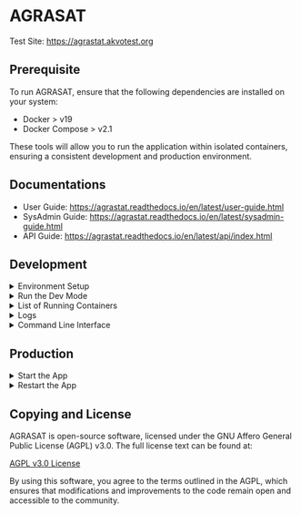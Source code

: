 # AGRASAT

Test Site: https://agrastat.akvotest.org

## Prerequisite
To run AGRASAT, ensure that the following dependencies are installed on your system:

- Docker > v19
- Docker Compose > v2.1

These tools will allow you to run the application within isolated containers, ensuring a consistent development and production environment.

## Documentations

- User Guide: https://agrastat.readthedocs.io/en/latest/user-guide.html
- SysAdmin Guide: https://agrastat.readthedocs.io/en/latest/sysadmin-guide.html
- API Guide: https://agrastat.readthedocs.io/en/latest/api/index.html

## Development
<details>
<summary>Environment Setup</summary>

To configure your development environment, copy the example environment file and make any necessary modifications to match your setup:

```bash
cp .env.dev.example .env
```

This file contains critical configurations, including database connections, plugins, and other essential environment variables.
</details>
<details>
<summary>Run the Dev Mode</summary>

For the first-time setup, you may need to build the Docker images before running the development environment:

```bash
docker compose -f docker-compose.dev.yml up -d --build
```

This command builds and starts the necessary containers for AGRASTAT, including CKAN-dev, PostgreSQL, Redis, Solr, and other dependencies required for AGRASAT to function in development mode.

</details>
<details>
<summary>List of Running Containers</summary>

Once the application is running, you can check the status of running containers using:

```bash
docker compose -f docker-compose.dev.yml ps
```

```bash
NAME                    IMAGE                              COMMAND                  SERVICE             CREATED             STATUS                 PORTS
agrastat-ckan-dev-1     agrastat-ckan-dev                  "/srv/app/start_ckan…"   ckan-dev            3 hours ago         Up 3 hours (healthy)   0.0.0.0:5000->5000/tcp
agrastat-datapusher-1   ckan/ckan-base-datapusher:0.0.20   "sh -c 'uwsgi --plug…"   datapusher          3 hours ago         Up 3 hours (healthy)   8800/tcp
agrastat-db-1           agrastat-db                        "docker-entrypoint.s…"   db                  3 hours ago         Up 3 hours (healthy)   5432/tcp
agrastat-pgadmin-1      dpage/pgadmin4:5.7                 "/entrypoint.sh"         pgadmin             3 hours ago         Up 3 hours             80/tcp, 443/tcp, 0.0.0.0:5050->5050/tcp, :::5050->5050/tcp
agrastat-redis-1        redis:6                            "docker-entrypoint.s…"   redis               3 hours ago         Up 3 hours (healthy)   6379/tcp
agrastat-solr-1         ckan/ckan-solr:2.9-solr8           "docker-entrypoint.s…"   solr                3 hours ago         Up 3 hours (healthy)   0.0.0.0:8983->8983/tcp, :::8983->8983/tcp
```

</details>
<details>
<summary>Logs</summary>

To view real-time logs of a specific container, use the following command:

```bash
docker compose -f docker-compose.dev.yml logs --follow <container_name>
```

This is useful for debugging and monitoring the application during development. Example:

```bash
docker compose -f docker-compose.dev.yml logs --follow ckan-dev
```

</details>
<details>
<summary>Command Line Interface</summary>

To interact with the AGRASTAT application via the command line, you can execute CKAN commands inside the running container:

```bash
docker compose -f docker-compose.dev.yml exec ckan-dev ckan
```

This will provide access to various commands, such as:

```bash
Usage: ckan [OPTIONS] COMMAND [ARGS]...

Options:
  -c, --config CONFIG  Config file to use (default: ckan.ini)
  -h, --help           Show this message and exit.

Commands:
  asset            WebAssets commands.
  clean            Provide commands to clean entities from the database
  config-tool      Tool for editing options in a CKAN config file.
  dataset          Manage datasets
  db               Database management commands.
  front-end-build  Creates and minifies css and JavaScript files.
  generate         Scaffolding for regular development tasks.
  jobs             Manage background jobs.
  less             Compile all root less documents into their CSS counterparts
  minify
  notify           Send out modification notifications.
  plugin-info      Provide info on installed plugins.
  profile          Code speed profiler.
  run              Start development server
  search-index     Search index commands
  seed             Create test data in the database.
  sysadmin         Gives sysadmin rights to a named user.
  tracking         Update tracking statistics
  translation      Translation management
  user             Manage user commands
  views            Manage resource views.

Plugins:
  agra
  kobo

Entry points:
  datapusher  Perform commands in the datapusher.
  datastore  Perform commands to set up the datastore.
```
</details>

## Production

<details>
<summary>Start the App</summary>
For production deployment, first, copy the example environment file and adjust it according to your needs:

```bash
cp .env.example .env
```

Then, build and start the application:

```bash
docker compose up -d --build
```

This will start the application in detached mode, ensuring it runs in the background without blocking the terminal.
</details>
<details>
<summary>Restart the App</summary>

If you need to restart the application after making changes or updates, use the following command:

```bash
docker compose restart
```
This command will gracefully restart all running services while maintaining their configurations.
</details>

Copying and License
-------------------

AGRASAT is open-source software, licensed under the GNU Affero General Public License (AGPL) v3.0. The full license text can be found at:

[AGPL v3.0 License](http://www.fsf.org/licensing/licenses/agpl-3.0.html)

By using this software, you agree to the terms outlined in the AGPL, which ensures that modifications and improvements to the code remain open and accessible to the community.
